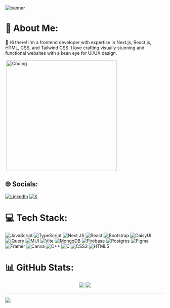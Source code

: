 ![banner](https://github.com/user-attachments/assets/91fb358e-83b3-4f80-a668-987e6b8d9bda)

# 💫 About Me:
👋 Hi there! I'm a frontend developer with expertise in Next.js, React.js, HTML, CSS, and Tailwind CSS. I love crafting visually stunning and functional websites with a keen eye for UI/UX design.

<div style="display:flex; align-items:center">
  <img align="right" alt="Coding" width="350" src='https://github.com/user-attachments/assets/46c5c1da-56c1-47cf-9af5-3bd672dc6e29'/>

</div>

## 🌐 Socials:
[![LinkedIn](https://img.shields.io/badge/LinkedIn-%230077B5.svg?logo=linkedin&logoColor=white)](https://linkedin.com/in/https://www.linkedin.com/in/subham-banerjee-7696a524a/) [![X](https://img.shields.io/badge/X-black.svg?logo=X&logoColor=white)](https://x.com/https://x.com/SubhamBane44079) 

# 💻 Tech Stack:
![JavaScript](https://img.shields.io/badge/javascript-%23323330.svg?style=for-the-badge&logo=javascript&logoColor=%23F7DF1E) ![TypeScript](https://img.shields.io/badge/typescript-%23007ACC.svg?style=for-the-badge&logo=typescript&logoColor=white) ![Next JS](https://img.shields.io/badge/Next-black?style=for-the-badge&logo=next.js&logoColor=white) ![React](https://img.shields.io/badge/react-%2320232a.svg?style=for-the-badge&logo=react&logoColor=%2361DAFB) ![Bootstrap](https://img.shields.io/badge/bootstrap-%238511FA.svg?style=for-the-badge&logo=bootstrap&logoColor=white) ![DaisyUI](https://img.shields.io/badge/daisyui-5A0EF8?style=for-the-badge&logo=daisyui&logoColor=white) ![jQuery](https://img.shields.io/badge/jquery-%230769AD.svg?style=for-the-badge&logo=jquery&logoColor=white) ![MUI](https://img.shields.io/badge/MUI-%230081CB.svg?style=for-the-badge&logo=mui&logoColor=white) ![Vite](https://img.shields.io/badge/vite-%23646CFF.svg?style=for-the-badge&logo=vite&logoColor=white) ![MongoDB](https://img.shields.io/badge/MongoDB-%234ea94b.svg?style=for-the-badge&logo=mongodb&logoColor=white) ![Firebase](https://img.shields.io/badge/firebase-a08021?style=for-the-badge&logo=firebase&logoColor=ffcd34) ![Postgres](https://img.shields.io/badge/postgres-%23316192.svg?style=for-the-badge&logo=postgresql&logoColor=white) ![Figma](https://img.shields.io/badge/figma-%23F24E1E.svg?style=for-the-badge&logo=figma&logoColor=white) ![Framer](https://img.shields.io/badge/Framer-black?style=for-the-badge&logo=framer&logoColor=blue) ![Canva](https://img.shields.io/badge/Canva-%2300C4CC.svg?style=for-the-badge&logo=Canva&logoColor=white) ![C++](https://img.shields.io/badge/c++-%2300599C.svg?style=for-the-badge&logo=c%2B%2B&logoColor=white) ![C](https://img.shields.io/badge/c-%2300599C.svg?style=for-the-badge&logo=c&logoColor=white) ![CSS3](https://img.shields.io/badge/css3-%231572B6.svg?style=for-the-badge&logo=css3&logoColor=white) ![HTML5](https://img.shields.io/badge/html5-%23E34F26.svg?style=for-the-badge&logo=html5&logoColor=white)
# 📊 GitHub Stats:
  <div display="flex" align="center">


![](https://github-readme-streak-stats.herokuapp.com/?user=Subby575&theme=blue-green&hide_border=false)
![](https://github-readme-stats.vercel.app/api/top-langs/?username=Subby575&theme=blue-green&hide_border=false&include_all_commits=true&count_private=true&layout=compact)
</div>

---
[![](https://visitcount.itsvg.in/api?id=Subby575&icon=0&color=0)](https://visitcount.itsvg.in)

<!-- Proudly created with GPRM ( https://gprm.itsvg.in ) -->


